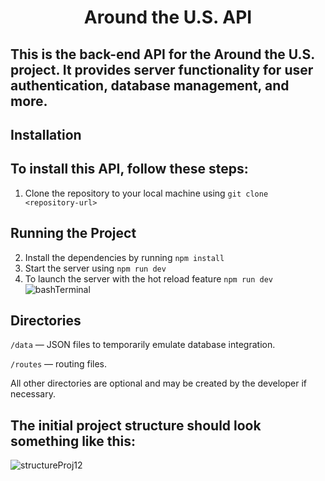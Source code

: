 # <center> Around the U.S. API </center>

## This is the back-end API for the Around the U.S. project. It provides server functionality for user authentication, database management, and more.

## **Installation**

## To install this API, follow these steps:

1. Clone the repository to your local machine using `git clone <repository-url>`

## Running the Project

2. Install the dependencies by running `npm install`
3. Start the server using `npm run dev`
4. To launch the server with the hot reload feature `npm run dev`
![bashTerminal](https://user-images.githubusercontent.com/15382289/226705111-b30c76c2-665f-4ba1-b8c1-02ea90d9d22b.png)


## Directories

`/data` — JSON files to temporarily emulate database integration.

`/routes` — routing files.

All other directories are optional and may be created by the developer if necessary.
## **The initial project structure should look something like this:**
![structureProj12](https://user-images.githubusercontent.com/15382289/226703852-50abdf2f-ee3a-4c36-8445-aa39fc17a6d3.png)
